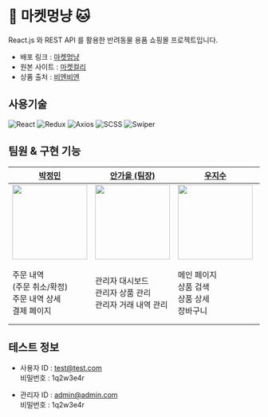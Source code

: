# 🐶 마켓멍냥 🐱

React.js 와 REST API 를 활용한 반려동물 용품 쇼핑몰 프로젝트입니다.

- 배포 링크 : [마켓멍냥](https://market-mong-nyang.netlify.app/)
- 원본 사이트 : [마켓컬리](https://www.kurly.com/main)
- 상품 출처 : [비엔비엔](https://www.bienbien.kr/main/index.php)

## 사용기술

![React](https://img.shields.io/badge/react-%2320232a.svg?style=for-the-badge&logo=react&logoColor=%2361DAFB)
![Redux](https://img.shields.io/badge/redux-%23593d88.svg?style=for-the-badge&logo=redux&logoColor=white)
![Axios](https://img.shields.io/badge/Axios-5A29E4?style=for-the-badge&logo=Axios&logoColor=white)
![SCSS](https://img.shields.io/badge/SCSS-hotpink.svg?style=for-the-badge&logo=SASS&logoColor=white)
![Swiper](https://img.shields.io/badge/Swiper-6332F6?style=for-the-badge&logo=Swiper&logoColor=white)

## 팀원 & 구현 기능

| <center>[박정민](https://github.com/plou102)</center>                         | <center>[안가을 (팀장)](https://github.com/autumnly1007)</center>            | <center>[우지수](https://github.com/jisooround)</center>                      | <center>[전소윤](https://github.com/ddoyun)</center>                         | <center>[최지환](https://github.com/hwanky)</center>                         |
| :---------------------------------------------------------------------------- | :--------------------------------------------------------------------------- | :---------------------------------------------------------------------------- | :--------------------------------------------------------------------------- | :--------------------------------------------------------------------------- |
| <img src="https://avatars.githubusercontent.com/u/107393773?v=4" width=150 /> | <img src="https://avatars.githubusercontent.com/u/87680906?v=4" width=150 /> | <img src="https://avatars.githubusercontent.com/u/110647022?v=4" width=150 /> | <img src="https://avatars.githubusercontent.com/u/46959186?v=4" width=150 /> | <img src="https://avatars.githubusercontent.com/u/48482406?v=4" width=150 /> |
| 주문 내역<br />(주문 취소/확정)<br />주문 내역 상세<br />결제 페이지          | 관리자 대시보드<br />관리자 상품 관리<br />관리자 거래 내역 관리             | 메인 페이지<br />상품 검색<br />상품 상세<br />장바구니                       | 계좌 관리<br />(계좌 추가/삭제)<br />결제 페이지<br />찜한 목록              | 회원가입<br />로그인<br />인증확인<br />로그아웃<br />개인 정보 수정         |

## 테스트 정보

- 사용자 ID : test@test.com  
   비밀번호 : 1q2w3e4r

- 관리자 ID : admin@admin.com  
   비밀번호 : 1q2w3e4r
